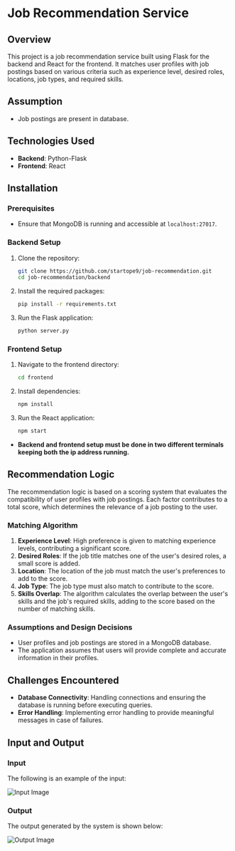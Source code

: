 # Job Recommendation Service

## Overview
This project is a job recommendation service built using Flask for the backend and React for the frontend. It matches user profiles with job postings based on various criteria such as experience level, desired roles, locations, job types, and required skills.

## Assumption
- Job postings are present in database.


## Technologies Used
- **Backend**: Python-Flask
- **Frontend**: React

## Installation

### Prerequisites
- Ensure that MongoDB is running and accessible at `localhost:27017`.

### Backend Setup
1. Clone the repository:
    ```bash
    git clone https://github.com/startope9/job-recommendation.git
    cd job-recommendation/backend
    ```

3. Install the required packages:
    ```bash
    pip install -r requirements.txt
    ```

4. Run the Flask application:
    ```bash
    python server.py
    ```

### Frontend Setup
1. Navigate to the frontend directory:
    ```bash
    cd frontend
    ```

2. Install dependencies:
    ```bash
    npm install
    ```

3. Run the React application:
    ```bash
    npm start
    ```

- **Backend and frontend setup must be done in two different terminals keeping both the ip address running.**

## Recommendation Logic
The recommendation logic is based on a scoring system that evaluates the compatibility of user profiles with job postings. Each factor contributes to a total score, which determines the relevance of a job posting to the user.

### Matching Algorithm
1. **Experience Level**: High preference is given to matching experience levels, contributing a significant score.
2. **Desired Roles**: If the job title matches one of the user's desired roles, a small score is added.
3. **Location**: The location of the job must match the user's preferences to add to the score.
4. **Job Type**: The job type must also match to contribute to the score.
5. **Skills Overlap**: The algorithm calculates the overlap between the user's skills and the job's required skills, adding to the score based on the number of matching skills.

### Assumptions and Design Decisions
- User profiles and job postings are stored in a MongoDB database.
- The application assumes that users will provide complete and accurate information in their profiles.

## Challenges Encountered
- **Database Connectivity**: Handling connections and ensuring the database is running before executing queries.
- **Error Handling**: Implementing error handling to provide meaningful messages in case of failures.


## Input and Output

### Input
The following is an example of the input:

![Input Image](input.jpg)

### Output
The output generated by the system is shown below:

![Output Image](output.jpg)

